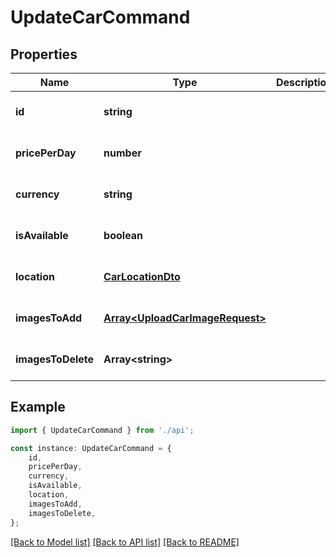 # UpdateCarCommand


## Properties

Name | Type | Description | Notes
------------ | ------------- | ------------- | -------------
**id** | **string** |  | [optional] [default to undefined]
**pricePerDay** | **number** |  | [optional] [default to undefined]
**currency** | **string** |  | [optional] [default to undefined]
**isAvailable** | **boolean** |  | [optional] [default to undefined]
**location** | [**CarLocationDto**](CarLocationDto.md) |  | [optional] [default to undefined]
**imagesToAdd** | [**Array&lt;UploadCarImageRequest&gt;**](UploadCarImageRequest.md) |  | [optional] [default to undefined]
**imagesToDelete** | **Array&lt;string&gt;** |  | [optional] [default to undefined]

## Example

```typescript
import { UpdateCarCommand } from './api';

const instance: UpdateCarCommand = {
    id,
    pricePerDay,
    currency,
    isAvailable,
    location,
    imagesToAdd,
    imagesToDelete,
};
```

[[Back to Model list]](../README.md#documentation-for-models) [[Back to API list]](../README.md#documentation-for-api-endpoints) [[Back to README]](../README.md)

